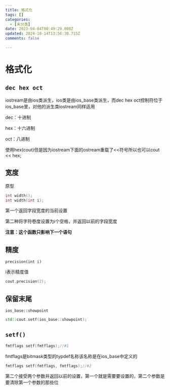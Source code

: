 ```yaml
---
title: 格式化
tags: []
categories:
  - [未分类]
date: 2023-04-04T00:49:29.000Z
updated: 2024-10-14T13:56:30.715Z
comments: false

---
```


<!--more-->
# 格式化

## `dec hex oct`

iostream是由ios类派生，ios类是由ios_base类派生，而dec hex oct控制符位于ios_base里，对他的派生类iostream同样适用

dec：十进制

hex：十六进制

oct：八进制

使用hex(cout)但是因为iostream下面的ostream重载了<<符号所以也可以cout << hex;

## 宽度

原型

```c++
int width();
int width(int i);
```

第一个返回字段宽度的当前设置

第二种将字符卷度设置为i个空格，并返回以前的字段宽度

**注意：这个函数只影响下一个语句**

## 精度

`precision(int i)`

i表示精度值

```c++
cout.precision(2);
```



## 保留末尾

`ios_base::showpoint`

```c++
std::cout.setf(ios_base::showpoint);
```



## `setf()`

```c++
fmtflags setf(fmtflags);//#1
```
fmtflags是bitmask类型的typdef名称该名称是在ios_base中定义的

```c++
fmtflags setf(fmtflags, fmtflags);//#2
```

第二个接受两个参数并返回以前的设置，第一个就是需要要设置的，第二个参数是要清除第一个参数的那些位